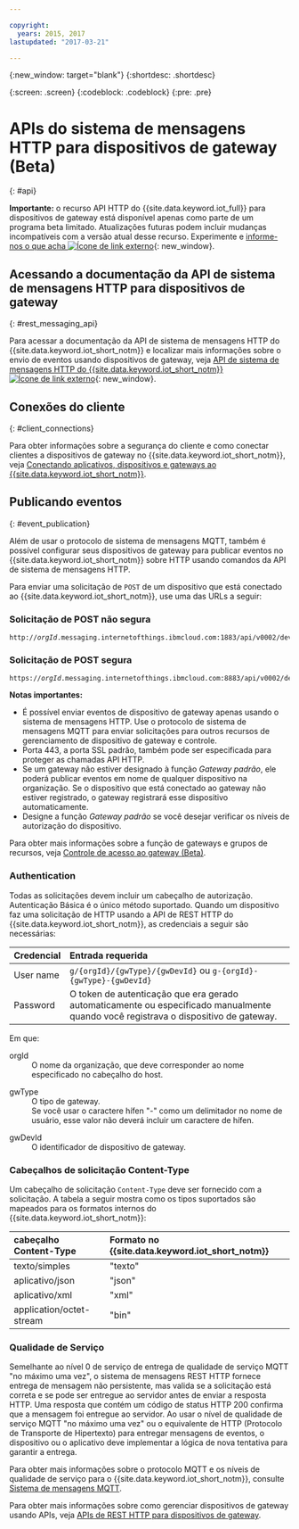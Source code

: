 ```yaml
---

copyright:
  years: 2015, 2017
lastupdated: "2017-03-21"

---
```


{:new_window: target="blank"}
{:shortdesc: .shortdesc}

{:screen: .screen}
{:codeblock: .codeblock}
{:pre: .pre}

# APIs do sistema de mensagens HTTP para dispositivos de gateway (Beta)
{: #api}

**Importante:** o recurso API HTTP do {{site.data.keyword.iot_full}} para dispositivos de gateway está disponível apenas como parte de um programa beta limitado. Atualizações futuras podem incluir mudanças incompatíveis com a versão atual desse recurso. Experimente e [informe-nos o que acha ![Ícone de link externo](../../../icons/launch-glyph.svg)](https://developer.ibm.com/answers/smart-spaces/17/internet-of-things.html){: new_window}.

## Acessando a documentação da API de sistema de mensagens HTTP para dispositivos de gateway
{: #rest_messaging_api}

Para acessar a documentação da API de sistema de mensagens HTTP do {{site.data.keyword.iot_short_notm}} e localizar mais informações sobre o envio de eventos usando dispositivos de gateway, veja [API de sistema de mensagens HTTP do {{site.data.keyword.iot_short_notm}} ![Ícone de link externo](../../../icons/launch-glyph.svg)](https://docs.internetofthings.ibmcloud.com/apis/swagger/v0002/http-messaging.html){: new_window}.


## Conexões do cliente
{: #client_connections}

Para obter informações sobre a segurança do cliente e como conectar clientes a dispositivos de gateway no {{site.data.keyword.iot_short_notm}}, veja [Conectando aplicativos, dispositivos e gateways ao {{site.data.keyword.iot_short_notm}}](../reference/security/connect_devices_apps_gw.html).


## Publicando eventos
{: #event_publication}

Além de usar o protocolo de sistema de mensagens MQTT, também é possível configurar seus dispositivos de gateway para publicar eventos no {{site.data.keyword.iot_short_notm}} sobre HTTP usando comandos da API de sistema de mensagens HTTP.

Para enviar uma solicitação de `POST` de um dispositivo que está conectado ao {{site.data.keyword.iot_short_notm}}, use uma das URLs a seguir:

### Solicitação de POST não segura
<pre class="pre"><code class="hljs">http://<var class="keyword varname">orgId</var>.messaging.internetofthings.ibmcloud.com:1883/api/v0002/device/types/<var class="keyword varname">typeId</var>/devices/<var class="keyword varname">deviceId</var>/events/<var class="keyword varname">eventId</var></code></pre>

### Solicitação de POST segura
<pre class="pre"><code class="hljs">https://<var class="keyword varname">orgId</var>.messaging.internetofthings.ibmcloud.com:8883/api/v0002/device/types/<var class="keyword varname">typeId</var>/devices/<var class="keyword varname">deviceId</var>/events/<var class="keyword varname">eventId</var></code></pre>

**Notas importantes:**
- É possível enviar eventos de dispositivo de gateway apenas usando o sistema de mensagens HTTP. Use o protocolo de sistema de mensagens MQTT para enviar solicitações para outros recursos de gerenciamento de dispositivo de gateway e controle.
- Porta 443, a porta SSL padrão, também pode ser especificada para proteger as chamadas API HTTP.
- Se um gateway não estiver designado à função *Gateway padrão*, ele poderá publicar eventos em nome de qualquer dispositivo na organização. Se o dispositivo que está conectado ao gateway não estiver registrado, o gateway registrará esse dispositivo automaticamente.
- Designe a função *Gateway padrão* se você desejar verificar os níveis de autorização do dispositivo.

Para obter mais informações sobre a função de gateways e grupos de recursos, veja [Controle de acesso ao gateway (Beta)](../gateways/gateway-access-control.html).

### Authentication

Todas as solicitações devem incluir um cabeçalho de autorização. Autenticação Básica é o único método suportado. Quando um dispositivo faz uma solicitação de HTTP usando a API de REST HTTP do {{site.data.keyword.iot_short_notm}}, as credenciais a seguir são necessárias:

|Credencial|Entrada requerida|
|:---|:---|
|User name| `g/{orgId}/{gwType}/{gwDevId}` ou `g-{orgId}-{gwType}-{gwDevId}`
|Password| O token de autenticação que era gerado automaticamente ou especificado manualmente quando você registrava o dispositivo de gateway.

Em que:

<dl>
<dt>orgId</dt>  
<dd>O nome da organização, que deve corresponder ao nome especificado no cabeçalho do host.</dd>

<p></p>
<dt>gwType</dt>  
<dd>O tipo de gateway. </dd>
<dd>Se você usar o caractere hífen "-" como um delimitador no nome de usuário, esse valor não deverá incluir um caractere de hífen. </dd>
<p></p>
<dt>gwDevId</dt>  
<dd>O identificador de dispositivo de gateway. </dd>
</dl>


### Cabeçalhos de solicitação Content-Type

Um cabeçalho de solicitação `Content-Type` deve ser fornecido com a solicitação. A tabela a seguir mostra como os tipos suportados são mapeados para os formatos internos do {{site.data.keyword.iot_short_notm}}:

|cabeçalho Content-Type|Formato no {{site.data.keyword.iot_short_notm}}|
|:---|:---|
|texto/simples|"texto"
|aplicativo/json| "json"
|aplicativo/xml | "xml"
|application/octet-stream|"bin"

### Qualidade de Serviço

Semelhante ao nível 0 de serviço de entrega de qualidade de serviço MQTT "no máximo uma vez", o sistema de mensagens REST HTTP fornece entrega de mensagem não persistente, mas valida se a solicitação está correta e se pode ser entregue ao servidor antes de enviar a resposta HTTP. Uma resposta que contém um código de status HTTP 200 confirma que a mensagem foi entregue ao servidor. Ao usar o nível de qualidade de serviço MQTT "no máximo uma vez" ou o equivalente de HTTP (Protocolo de Transporte de Hipertexto) para entregar mensagens de eventos, o dispositivo ou o aplicativo deve implementar a lógica de nova tentativa para garantir a entrega.

Para obter mais informações sobre o protocolo MQTT e os níveis de qualidade de serviço para o {{site.data.keyword.iot_short_notm}}, consulte [Sistema de mensagens MQTT](../reference/mqtt/index.html).

Para obter mais informações sobre como gerenciar dispositivos de gateway usando APIs, veja [APIs de REST HTTP para dispositivos de gateway](../gateways/gw_api.html).
